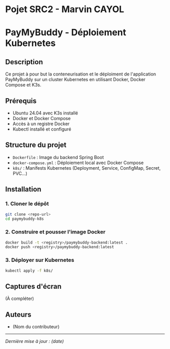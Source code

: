 # Pojet SRC2 - Marvin CAYOL
# PayMyBuddy - Déploiement Kubernetes

## Description
Ce projet à pour but la conteneurisation et le déploiment de  l'application PayMyBuddy sur un cluster Kubernetes en utilisant Docker, Docker Compose et K3s.

## Prérequis
- Ubuntu 24.04 avec K3s installé
- Docker et Docker Compose
- Accès à un registre Docker
- Kubectl installé et configuré

## Structure du projet
- `Dockerfile` : Image du backend Spring Boot
- `docker-compose.yml` : Déploiement local avec Docker Compose
- `k8s/` : Manifests Kubernetes (Deployment, Service, ConfigMap, Secret, PVC...)

## Installation
### 1. Cloner le dépôt
```bash
git clone <repo-url>
cd paymybuddy-k8s
```

### 2. Construire et pousser l'image Docker
```bash
docker build -t <registry>/paymybuddy-backend:latest .
docker push <registry>/paymybuddy-backend:latest
```

### 3. Déployer sur Kubernetes
```bash
kubectl apply -f k8s/
```

## Captures d'écran
(À compléter)

## Auteurs
- (Nom du contributeur)

---
*Dernière mise à jour : (date)*

